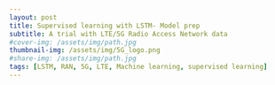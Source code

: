 ```yaml
---
layout: post
title: Supervised learning with LSTM- Model prep
subtitle: A trial with LTE/5G Radio Access Network data
#cover-img: /assets/img/path.jpg
thumbnail-img: /assets/img/5G_logo.png
#share-img: /assets/img/path.jpg
tags: [LSTM, RAN, 5G, LTE, Machine learning, supervised learning]
---
```



